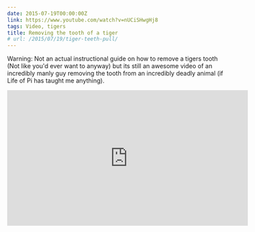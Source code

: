 ```yaml
---
date: 2015-07-19T00:00:00Z
link: https://www.youtube.com/watch?v=nUCiSHwgHj8
tags: Video, tigers
title: Removing the tooth of a tiger
# url: /2015/07/19/tiger-teeth-pull/
---
```


Warning: Not an actual instructional guide on how to remove a tigers tooth (Not like you'd ever want to anyway) but its still an awesome video of an incredibly manly guy removing the tooth from an incredibly deadly animal (if Life of Pi has taught me anything).

<div class="video">

<iframe width="560" height="315" src="https://www.youtube.com/embed/nUCiSHwgHj8" frameborder="0" allowfullscreen></iframe>

</div>